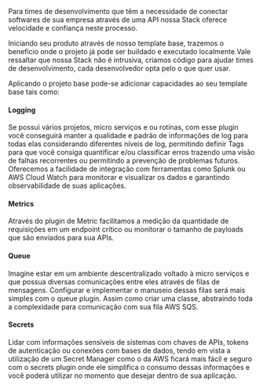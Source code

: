 
Para times de desenvolvimento que têm a necessidade de conectar softwares de sua empresa através de uma API nossa Stack oferece velocidade e confiança neste processo.

Iniciando seu produto através de nosso template base, trazemos o benefício onde o projeto já pode ser buildado e executado localmente.Vale ressaltar que nossa Stack  não é intrusiva, criamos código para ajudar times de desenvolvimento, cada desenvolvedor opta pelo o que quer usar.

Aplicando o projeto base pode-se adicionar capacidades ao seu template base tais como: 

 #### Logging

 Se possui vários projetos, micro serviços e ou rotinas, com esse plugin você conseguirá manter a qualidade e padrão de informações de log para todas elas considerando diferentes níveis de log, permitindo definir Tags para que você consiga quantificar e/ou classificar erros trazendo uma visão de falhas recorrentes ou permitindo a prevenção de problemas futuros. Oferecemos a facilidade de integração com ferramentas como Splunk ou AWS Cloud Watch para monitorar e visualizar os dados e garantindo observabilidade de suas aplicações.

 #### Metrics

Através do plugin de Metric facilitamos a medição da quantidade de requisições em um endpoint crítico ou monitorar o tamanho de payloads que são enviados para sua APIs.

#### Queue

Imagine estar em um ambiente descentralizado voltado à micro serviços e que possua diversas comunicações entre eles através de filas de mensagens. Configurar e implementar o manuseio dessas filas será mais simples com o queue plugin. Assim como criar uma classe, abstraindo toda a complexidade para comunicação com sua fila AWS SQS.

#### Secrets

Lidar com informações sensíveis de sistemas com chaves de APIs, tokens de autenticação ou conexões com bases de dados, tendo em vista a utilização de um Secret Manager como o da AWS ficará mais fácil e seguro com o secrets plugin onde ele simplifica o consumo dessas informações e você poderá utilizar no momento que desejar dentro de sua aplicação.
